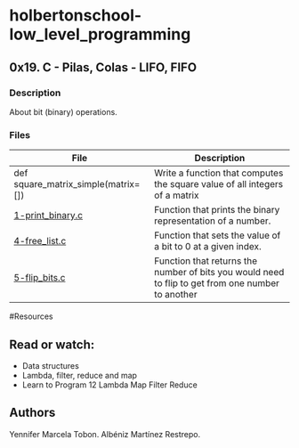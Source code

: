 # holbertonschool-low_level_programming

## 0x19. C - Pilas, Colas - LIFO, FIFO
### Description
About bit (binary) operations.


### Files

| File | Description |
| ------ | ------ |
| def square_matrix_simple(matrix=[]) | Write a function that computes the square value of all integers of a matrix |
| [1-print_binary.c]() | Function that prints the binary representation of a number. |
| [4-free_list.c]() | Function that sets the value of a bit to 0 at a given index. |
| [5-flip_bits.c]() | Function that returns the number of bits you would need to flip to get from one number to another |  |

#Resources
## Read or watch:

* Data structures
* Lambda, filter, reduce and map
* Learn to Program 12 Lambda Map Filter Reduce

## Authors

Yennifer Marcela Tobon. 
Albéniz Martínez Restrepo.
